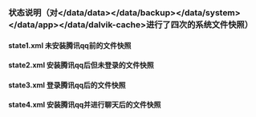 ### 状态说明（对</data/data></data/backup></data/system></data/app></data/dalvik-cache>进行了四次的系统文件快照）
#### state1.xml 未安装腾讯qq前的文件快照
#### state2.xml 安装腾讯qq后但未登录的文件快照
#### state3.xml 登录腾讯qq后的文件快照
#### state4.xml 安装腾讯qq并进行聊天后的文件快照
